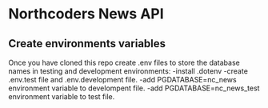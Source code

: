 # Northcoders News API

## Create environments variables

Once you have cloned this repo create .env files to store the database names in testing and development environments:
-install .dotenv
-create .env.test file and .env.development file.
-add PGDATABASE=nc_news environment variable to develompent file.
-add PGDATABASE=nc_news_test environment variable to test file.
